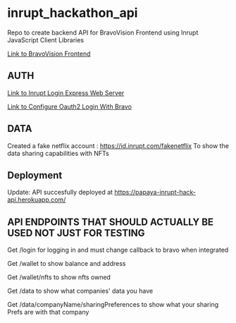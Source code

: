# inrupt_hackathon_api
Repo to create backend API for BravoVision Frontend using Inrupt JavaScript Client Libraries

[Link to BravoVision Frontend](https://bravostudioapp.page.link/?link=https%3A%2F%2Fapps-service.bravostudio.app%2Fdevices%2Fapps%2F01GW2XN76ADARD08R9Q747S4Z0&ofl=https%3A%2F%2Fbravostudio.app%2Fdownload-bravo-vision&apn=com.appfoundry.previewer&ibi=com.codelesslabs.app)

## AUTH

[Link to Inrupt Login Express Web Server](https://docs.inrupt.com/developer-tools/javascript/client-libraries/tutorial/authenticate-nodejs-web-server/#example)

[Link to Configure Oauth2 Login With Bravo](https://docs.bravostudio.app/integrations/user-authentication/oauth2)

## DATA

Created a fake netflix account :  https://id.inrupt.com/fakenetflix
To show the data sharing capabilities with NFTs

## Deployment

Update: API succesfully deployed at https://papaya-inrupt-hack-api.herokuapp.com/

## API ENDPOINTS THAT SHOULD ACTUALLY BE USED NOT JUST FOR TESTING

Get /login for logging in and must change callback to bravo when integrated

Get /wallet to show balance and address

Get /wallet/nfts to show nfts owned

Get /data to show what companies' data you have

Get /data/companyName/sharingPreferences to show what your sharing Prefs are with that company



